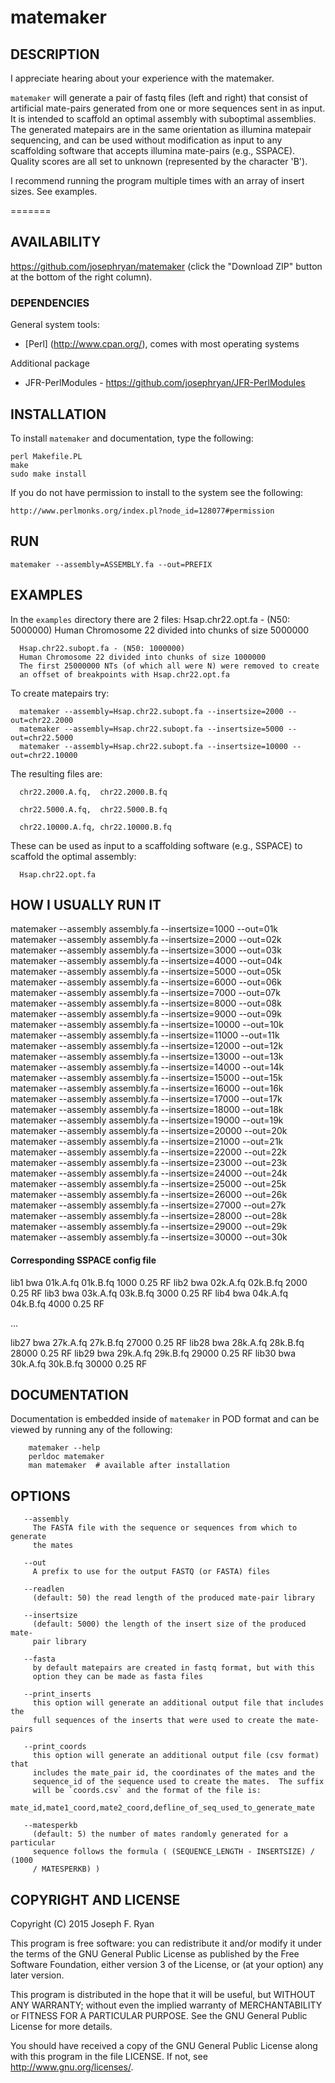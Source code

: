 # matemaker

## DESCRIPTION

I appreciate hearing about your experience with the matemaker.

`matemaker` will generate a pair of fastq files (left and right) that
consist of artificial mate-pairs generated from one or more sequences sent
in as input. It is intended to scaffold an optimal assembly with suboptimal
assemblies. The generated matepairs are in the same orientation as illumina matepair sequencing, and can be used without modification as input to any scaffolding software that accepts illumina mate-pairs (e.g., SSPACE). Quality scores are all set to unknown (represented by the character 'B').

I recommend running the program multiple times with an array of insert sizes. See examples.

=======
## AVAILABILITY

https://github.com/josephryan/matemaker (click the "Download ZIP" button at the bottom of the right column).

### DEPENDENCIES

General system tools:
- [Perl] (http://www.cpan.org/), comes with most operating systems

Additional package
- JFR-PerlModules  - https://github.com/josephryan/JFR-PerlModules

## INSTALLATION

To install `matemaker` and documentation, type the following:

    perl Makefile.PL
    make
    sudo make install

If you do not have permission to install to the system see the following:

    http://www.perlmonks.org/index.pl?node_id=128077#permission

## RUN

    matemaker --assembly=ASSEMBLY.fa --out=PREFIX

## EXAMPLES

In the `examples` directory there are 2 files: 
      Hsap.chr22.opt.fa - (N50: 5000000)
      Human Chromosome 22 divided into chunks of size 5000000

      Hsap.chr22.subopt.fa - (N50: 1000000)
      Human Chromosome 22 divided into chunks of size 1000000
      The first 25000000 NTs (of which all were N) were removed to create
      an offset of breakpoints with Hsap.chr22.opt.fa

To create matepairs try:

      matemaker --assembly=Hsap.chr22.subopt.fa --insertsize=2000 --out=chr22.2000
      matemaker --assembly=Hsap.chr22.subopt.fa --insertsize=5000 --out=chr22.5000
      matemaker --assembly=Hsap.chr22.subopt.fa --insertsize=10000 --out=chr22.10000
      
The resulting files are:  

      chr22.2000.A.fq,  chr22.2000.B.fq

      chr22.5000.A.fq,  chr22.5000.B.fq

      chr22.10000.A.fq, chr22.10000.B.fq

These can be used as input to a scaffolding software (e.g., SSPACE) to scaffold the optimal assembly:

      Hsap.chr22.opt.fa

## HOW I USUALLY RUN IT

matemaker --assembly assembly.fa --insertsize=1000 --out=01k
matemaker --assembly assembly.fa --insertsize=2000 --out=02k
matemaker --assembly assembly.fa --insertsize=3000 --out=03k
matemaker --assembly assembly.fa --insertsize=4000 --out=04k
matemaker --assembly assembly.fa --insertsize=5000 --out=05k
matemaker --assembly assembly.fa --insertsize=6000 --out=06k
matemaker --assembly assembly.fa --insertsize=7000 --out=07k
matemaker --assembly assembly.fa --insertsize=8000 --out=08k
matemaker --assembly assembly.fa --insertsize=9000 --out=09k
matemaker --assembly assembly.fa --insertsize=10000 --out=10k
matemaker --assembly assembly.fa --insertsize=11000 --out=11k
matemaker --assembly assembly.fa --insertsize=12000 --out=12k
matemaker --assembly assembly.fa --insertsize=13000 --out=13k
matemaker --assembly assembly.fa --insertsize=14000 --out=14k
matemaker --assembly assembly.fa --insertsize=15000 --out=15k
matemaker --assembly assembly.fa --insertsize=16000 --out=16k
matemaker --assembly assembly.fa --insertsize=17000 --out=17k
matemaker --assembly assembly.fa --insertsize=18000 --out=18k
matemaker --assembly assembly.fa --insertsize=19000 --out=19k
matemaker --assembly assembly.fa --insertsize=20000 --out=20k
matemaker --assembly assembly.fa --insertsize=21000 --out=21k
matemaker --assembly assembly.fa --insertsize=22000 --out=22k
matemaker --assembly assembly.fa --insertsize=23000 --out=23k
matemaker --assembly assembly.fa --insertsize=24000 --out=24k
matemaker --assembly assembly.fa --insertsize=25000 --out=25k
matemaker --assembly assembly.fa --insertsize=26000 --out=26k
matemaker --assembly assembly.fa --insertsize=27000 --out=27k
matemaker --assembly assembly.fa --insertsize=28000 --out=28k
matemaker --assembly assembly.fa --insertsize=29000 --out=29k
matemaker --assembly assembly.fa --insertsize=30000 --out=30k

#### Corresponding SSPACE config file

lib1 bwa 01k.A.fq 01k.B.fq 1000 0.25 RF
lib2 bwa 02k.A.fq 02k.B.fq 2000 0.25 RF
lib3 bwa 03k.A.fq 03k.B.fq 3000 0.25 RF
lib4 bwa 04k.A.fq 04k.B.fq 4000 0.25 RF

...

lib27 bwa 27k.A.fq 27k.B.fq 27000 0.25 RF
lib28 bwa 28k.A.fq 28k.B.fq 28000 0.25 RF
lib29 bwa 29k.A.fq 29k.B.fq 29000 0.25 RF
lib30 bwa 30k.A.fq 30k.B.fq 30000 0.25 RF

## DOCUMENTATION

Documentation is embedded inside of `matemaker` in POD format and
can be viewed by running any of the following:

        matemaker --help
        perldoc matemaker
        man matemaker  # available after installation

## OPTIONS

       --assembly
         The FASTA file with the sequence or sequences from which to generate
         the mates

       --out
         A prefix to use for the output FASTQ (or FASTA) files

       --readlen
         (default: 50) the read length of the produced mate-pair library

       --insertsize
         (default: 5000) the length of the insert size of the produced mate-
         pair library

       --fasta
         by default matepairs are created in fastq format, but with this
         option they can be made as fasta files

       --print_inserts
         this option will generate an additional output file that includes the
         full sequences of the inserts that were used to create the mate-pairs

       --print_coords
         this option will generate an additional output file (csv format) that
         includes the mate_pair id, the coordinates of the mates and the
         sequence_id of the sequence used to create the mates.  The suffix
         will be `coords.csv` and the format of the file is:
         mate_id,mate1_coord,mate2_coord,defline_of_seq_used_to_generate_mate

       --matesperkb
         (default: 5) the number of mates randomly generated for a particular
         sequence follows the formula ( (SEQUENCE_LENGTH - INSERTSIZE) / (1000
         / MATESPERKB) )

## COPYRIGHT AND LICENSE

Copyright (C) 2015 Joseph F. Ryan

This program is free software: you can redistribute it and/or modify
it under the terms of the GNU General Public License as published by
the Free Software Foundation, either version 3 of the License, or
(at your option) any later version.

This program is distributed in the hope that it will be useful,
but WITHOUT ANY WARRANTY; without even the implied warranty of
MERCHANTABILITY or FITNESS FOR A PARTICULAR PURPOSE.  See the
GNU General Public License for more details.

You should have received a copy of the GNU General Public License
along with this program in the file LICENSE.  If not, see
http://www.gnu.org/licenses/.
